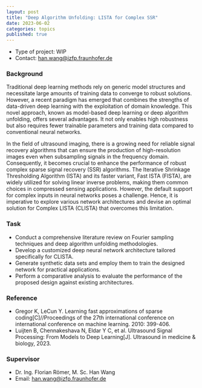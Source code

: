 ```yaml
---
layout: post
title: "Deep Algorithm Unfolding: LISTA for Complex SSR"
date: 2023-06-02
categories: topics
published: true
---
```


- Type of project: WIP
- Contact: han.wang@izfp.fraunhofer.de

### Background
Traditional deep learning methods rely on generic model structures and necessitate large amounts of training data to converge to robust solutions. However, a recent paradigm has emerged that combines the strengths of data-driven deep learning with the exploitation of domain knowledge. This novel approach, known as model-based deep learning or deep algorithm unfolding, offers several advantages. It not only enables high robustness but also requires fewer trainable parameters and training data compared to conventional neural networks.

In the field of ultrasound imaging, there is a growing need for reliable signal recovery algorithms that can ensure the production of high-resolution images even when subsampling signals in the frequency domain. Consequently, it becomes crucial to enhance the performance of robust complex sparse signal recovery (SSR) algorithms. The Iterative Shrinkage Thresholding Algorithm (ISTA) and its faster variant, Fast ISTA (FISTA), are widely utilized for solving linear inverse problems, making them common choices in compressed sensing applications. However, the default support for complex inputs in neural networks poses a challenge. Hence, it is imperative to explore various network architectures and devise an optimal solution for Complex LISTA (CLISTA) that overcomes this limitation.

### Task
- Conduct a comprehensive literature review on Fourier sampling techniques and deep algorithm unfolding methodologies.
- Develop a customized deep neural network architecture tailored specifically for CLISTA.
- Generate synthetic data sets and employ them to train the designed network for practical applications.
- Perform a comparative analysis to evaluate the performance of the proposed design against existing architectures.

### Reference
- Gregor K, LeCun Y. Learning fast approximations of sparse coding[C]//Proceedings of the 27th international conference on international conference on machine learning. 2010: 399-406.
- Luijten B, Chennakeshava N, Eldar Y C, et al. Ultrasound Signal Processing: From Models to Deep Learning[J]. Ultrasound in medicine & biology, 2023.

### Supervisor
- Dr. Ing. Florian Römer, M. Sc. Han Wang
- Email: han.wang@izfp.fraunhofer.de